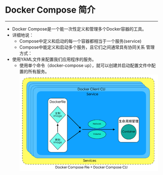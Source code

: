 # Docker Compose 简介
---
- Docker Compose是一个能一次性定义和管理多个Docker容器的工具。
- 详细地说：
  - Compose中定义和启动的每一个容器都相当于一个服务(service)
  - Compose中能定义和启动多个服务，且它们之间通常具有协同关系
管理方式：
- 使用YAML文件来配置我们应用程序的服务。
  - 使用单个命令（docker-compose up），就可以创建并启动配置文件中配置的所有服务。
![](/assets/compose.png)

